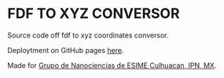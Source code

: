 # FDF TO XYZ CONVERSOR

Source code off fdf to xyz coordinates conversor.

Deploytment on GitHub pages [here](https://aleycolen98.github.io/FDF-XYZ/).

Made for [Grupo de Nanociencias de ESIME Culhuacan, IPN, MX](https://www.facebook.com/GINESIMECUL).
